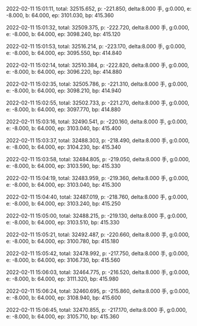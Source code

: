 2022-02-11 15:01:11, total: 32515.652, p: -221.850, delta:8.000 手, g:0.000, e: -8.000, b: 64.000, ep: 3101.030, bp: 415.360

2022-02-11 15:01:32, total: 32509.375, p: -222.720, delta:8.000 手, g:0.000, e: -8.000, b: 64.000, ep: 3098.240, bp: 415.120

2022-02-11 15:01:53, total: 32516.214, p: -223.170, delta:8.000 手, g:0.000, e: -8.000, b: 64.000, ep: 3095.550, bp: 414.840

2022-02-11 15:02:14, total: 32510.384, p: -222.820, delta:8.000 手, g:0.000, e: -8.000, b: 64.000, ep: 3096.220, bp: 414.880

2022-02-11 15:02:35, total: 32505.786, p: -221.310, delta:8.000 手, g:0.000, e: -8.000, b: 64.000, ep: 3098.210, bp: 414.940

2022-02-11 15:02:55, total: 32502.733, p: -221.270, delta:8.000 手, g:0.000, e: -8.000, b: 64.000, ep: 3097.770, bp: 414.880

2022-02-11 15:03:16, total: 32490.541, p: -220.160, delta:8.000 手, g:0.000, e: -8.000, b: 64.000, ep: 3103.040, bp: 415.400

2022-02-11 15:03:37, total: 32488.303, p: -218.490, delta:8.000 手, g:0.000, e: -8.000, b: 64.000, ep: 3104.230, bp: 415.340

2022-02-11 15:03:58, total: 32484.805, p: -219.050, delta:8.000 手, g:0.000, e: -8.000, b: 64.000, ep: 3103.590, bp: 415.330

2022-02-11 15:04:19, total: 32483.959, p: -219.360, delta:8.000 手, g:0.000, e: -8.000, b: 64.000, ep: 3103.040, bp: 415.300

2022-02-11 15:04:40, total: 32487.019, p: -218.760, delta:8.000 手, g:0.000, e: -8.000, b: 64.000, ep: 3103.240, bp: 415.250

2022-02-11 15:05:00, total: 32488.215, p: -219.130, delta:8.000 手, g:0.000, e: -8.000, b: 64.000, ep: 3103.510, bp: 415.330

2022-02-11 15:05:21, total: 32492.487, p: -220.660, delta:8.000 手, g:0.000, e: -8.000, b: 64.000, ep: 3100.780, bp: 415.180

2022-02-11 15:05:42, total: 32478.992, p: -217.750, delta:8.000 手, g:0.000, e: -8.000, b: 64.000, ep: 3106.730, bp: 415.560

2022-02-11 15:06:03, total: 32464.775, p: -216.520, delta:8.000 手, g:0.000, e: -8.000, b: 64.000, ep: 3111.320, bp: 415.980

2022-02-11 15:06:24, total: 32460.695, p: -215.860, delta:8.000 手, g:0.000, e: -8.000, b: 64.000, ep: 3108.940, bp: 415.600

2022-02-11 15:06:45, total: 32470.855, p: -217.170, delta:8.000 手, g:0.000, e: -8.000, b: 64.000, ep: 3105.710, bp: 415.360
